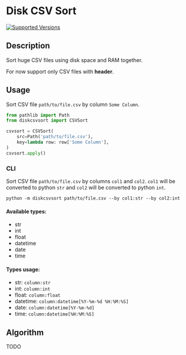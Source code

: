# Disk CSV Sort

[![Supported Versions](https://img.shields.io/badge/python-3.10%2B-blue)](https://shields.io/)

## Description

Sort huge CSV files using disk space and RAM together.

For now support only CSV files with **header**.

## Usage

Sort CSV file `path/to/file.csv` by column `Some Column`.

```python
from pathlib import Path
from diskcsvsort import CSVSort

csvsort = CSVSort(
    src=Path('path/to/file.csv'),
    key=lambda row: row['Some Column'],
)
csvsort.apply()

```

### CLI
Sort CSV file `path/to/file.csv` by columns `col1` and `col2`.
`col1` will be converted to python `str` and `col2` will be converted to python `int`.

    python -m diskcsvsort path/to/file.csv --by col1:str --by col2:int

#### Available types:
 - str
 - int
 - float
 - datetime
 - date
 - time

#### Types usage:
- str: `column:str` 
- int: `column:int` 
- float: `column:float` 
- datetime: `column:datetime[%Y-%m-%d %H:%M:%S]`
- date: `column:datetime[%Y-%m-%d]`
- time: `column:datetime[%H:%M:%S]`


## Algorithm
TODO
